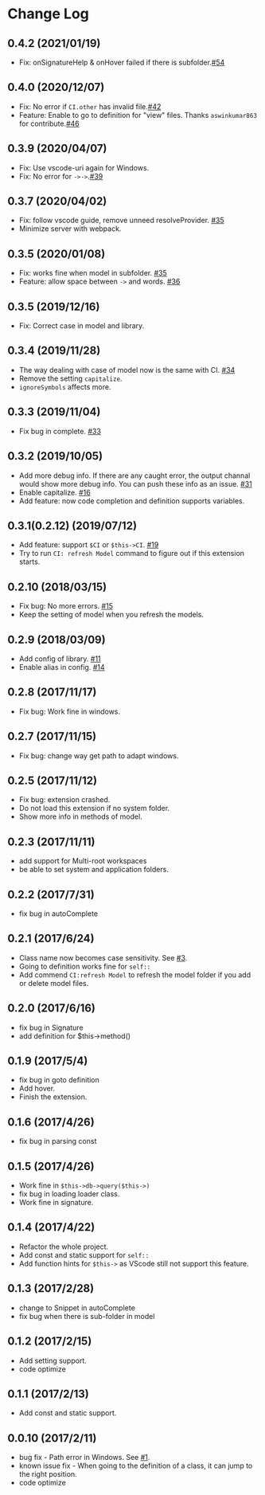 # Change Log
## 0.4.2 (2021/01/19)
* Fix: onSignatureHelp & onHover failed if there is subfolder.[#54](https://github.com/smallp/vscode-ci/issues/54)

## 0.4.0 (2020/12/07)
* Fix: No error if `CI.other` has invalid file.[#42](https://github.com/smallp/vscode-ci/issues/42)
* Feature: Enable to go to definition for "view" files. Thanks `aswinkumar863` for contribute.[#46](https://github.com/smallp/vscode-ci/issues/46)

## 0.3.9 (2020/04/07)
* Fix: Use vscode-uri again for Windows.
* Fix: No error for `->->`.[#39](https://github.com/smallp/vscode-ci/issues/39)

## 0.3.7 (2020/04/02)
* Fix: follow vscode guide, remove unneed resolveProvider. [#35](https://github.com/smallp/vscode-ci/issues/37)
* Minimize server with webpack.

## 0.3.5 (2020/01/08)
* Fix: works fine when model in subfolder. [#35](https://github.com/smallp/vscode-ci/issues/35)
* Feature: allow space between `->` and words. [#36](https://github.com/smallp/vscode-ci/issues/36)

## 0.3.5 (2019/12/16)
* Fix: Correct case in model and library.

## 0.3.4 (2019/11/28)
* The way dealing with case of model now is the same with CI. [#34](https://github.com/smallp/vscode-ci/issues/34)
* Remove the setting `capitalize`.
* `ignoreSymbols` affects more.

## 0.3.3 (2019/11/04)
* Fix bug in complete. [#33](https://github.com/smallp/vscode-ci/issues/33)

## 0.3.2 (2019/10/05)
* Add more debug info. If there are any caught error, the output channal would show more debug info. You can push these info as an issue.  [#31](https://github.com/smallp/vscode-ci/issues/31)
* Enable capitalize. [#16](https://github.com/smallp/vscode-ci/issues/16)
* Add feature: now code completion and definition supports variables.

## 0.3.1(0.2.12) (2019/07/12)
* Add feature: support `$CI` or `$this->CI`. [#19](https://github.com/smallp/vscode-ci/issues/19)
* Try to run `CI: refresh Model` command to figure out if this extension starts.

## 0.2.10 (2018/03/15)
* Fix bug: No more errors. [#15](https://github.com/smallp/vscode-ci/issues/15)
* Keep the setting of model when you refresh the models.

## 0.2.9 (2018/03/09)
* Add config of library. [#11](https://github.com/smallp/vscode-ci/issues/11)
* Enable alias in config. [#14](https://github.com/smallp/vscode-ci/issues/14)

## 0.2.8 (2017/11/17)
* Fix bug: Work fine in windows.

## 0.2.7 (2017/11/15)
* Fix bug: change way get path to adapt windows.

## 0.2.5 (2017/11/12)
* Fix bug: extension crashed.
* Do not load this extension if no system folder.
* Show more info in methods of model.

## 0.2.3 (2017/11/11)
* add support for Multi-root workspaces
* be able to set system and application folders.

## 0.2.2 (2017/7/31)
* fix bug in autoComplete

## 0.2.1 (2017/6/24)
* Class name now becomes case sensitivity. See [#3](https://github.com/smallp/vscode-ci/issues/3).
* Going to definition works fine for `self::`
* Add commend `CI:refresh Model` to refresh the model folder if you add or delete model files.

## 0.2.0 (2017/6/16)
* fix bug in Signature
* add definition for $this->method()

## 0.1.9 (2017/5/4)
* fix bug in goto definition
* Add hover.
* Finish the extension.

## 0.1.6 (2017/4/26)
* fix bug in parsing const

## 0.1.5 (2017/4/26)
* Work fine in `$this->db->query($this->)`
* fix bug in loading loader class.
* Work fine in signature.

## 0.1.4 (2017/4/22)
* Refactor the whole project.
* Add const and static support for `self::`
* Add function hints for `$this->` as VScode still not support this feature.

## 0.1.3 (2017/2/28)
* change to Snippet in autoComplete
* fix bug when there is sub-folder in model

## 0.1.2 (2017/2/15)
* Add setting support.
* code optimize

## 0.1.1 (2017/2/13)
* Add const and static support.

## 0.0.10 (2017/2/11)
* bug fix - Path error in Windows. See [#1](https://github.com/smallp/vscode-ci/issues/1).
* known issue fix - When going to the definition of a class, it can jump to the right position.
* code optimize